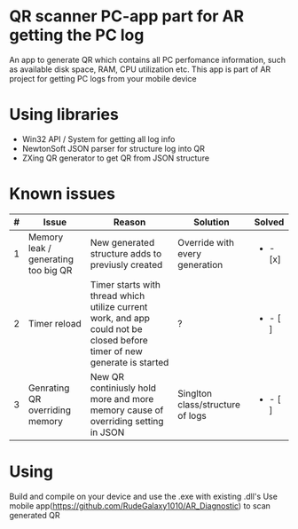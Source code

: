 # QR scanner PC-app part for AR getting the PC log
An app to generate QR which contains all PC perfomance information, such as available disk space, RAM, CPU utilization etc.
This app is part of AR project for getting PC logs from your mobile device
# Using libraries
  * Win32 API / System for getting all log info
  * NewtonSoft JSON parser for structure log into QR
  * ZXing QR generator to get QR from JSON structure
# Known issues
|  #  |                  Issue               |                                                             Reason                                                          |           Solution               |         Solved          |
|-----|--------------------------------------|-----------------------------------------------------------------------------------------------------------------------------|----------------------------------|-------------------------|
|  1  | Memory leak / generating too big QR  | New generated structure adds to previusly created                                                                           | Override with every generation   |<ul><li>- [x] </li></ul> |
|  2  | Timer reload                         | Timer starts with thread which utilize current work, and app could not be closed before timer of new generate is started    |    ?                             |<ul><li>- [ ] </li></ul> |
|  3  | Genrating QR overriding memory       | New QR continiusly hold more and more memory cause of overriding setting in JSON                                            | Singlton class/structure of logs |<ul><li>- [ ] </li></ul> |
# Using
Build and compile on your device and use the .exe with existing .dll's
Use mobile app(https://github.com/RudeGalaxy1010/AR_Diagnostic) to scan generated QR
